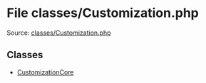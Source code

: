 File classes/Customization.php
=========

Source: [classes/Customization.php](https://github.com/PrestaShop/PrestaShop/blob/1.5.6.1/classes/Customization.php)


Classes
-------

* [CustomizationCore](class.CustomizationCore.md)


